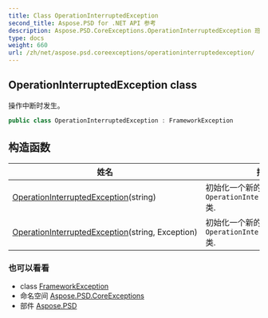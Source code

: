 ```yaml
---
title: Class OperationInterruptedException
second_title: Aspose.PSD for .NET API 参考
description: Aspose.PSD.CoreExceptions.OperationInterruptedException 班级. 操作中断时发生
type: docs
weight: 660
url: /zh/net/aspose.psd.coreexceptions/operationinterruptedexception/
---
```

## OperationInterruptedException class

操作中断时发生。

```csharp
public class OperationInterruptedException : FrameworkException
```

## 构造函数

| 姓名 | 描述 |
| --- | --- |
| [OperationInterruptedException](operationinterruptedexception/#constructor)(string) | 初始化一个新的实例`OperationInterruptedException`类. |
| [OperationInterruptedException](operationinterruptedexception/#constructor_1)(string, Exception) | 初始化一个新的实例`OperationInterruptedException`类. |

### 也可以看看

* class [FrameworkException](../frameworkexception/)
* 命名空间 [Aspose.PSD.CoreExceptions](../../aspose.psd.coreexceptions/)
* 部件 [Aspose.PSD](../../)


